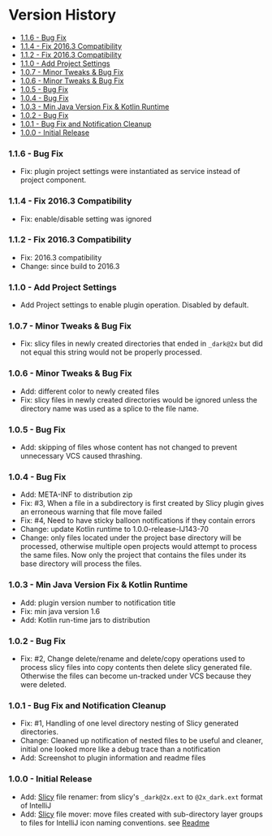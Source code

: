 # Version History

[TOC]: # " "

- [1.1.6 - Bug Fix](#116---bug-fix)
- [1.1.4 - Fix 2016.3 Compatibility](#114---fix-20163-compatibility)
- [1.1.2 - Fix 2016.3 Compatibility](#112---fix-20163-compatibility)
- [1.1.0 - Add Project Settings](#110---add-project-settings)
- [1.0.7 - Minor Tweaks & Bug Fix](#107---minor-tweaks--bug-fix)
- [1.0.6 - Minor Tweaks & Bug Fix](#106---minor-tweaks--bug-fix)
- [1.0.5 - Bug Fix](#105---bug-fix)
- [1.0.4 - Bug Fix](#104---bug-fix)
- [1.0.3 - Min Java Version Fix & Kotlin Runtime](#103---min-java-version-fix--kotlin-runtime)
- [1.0.2 - Bug Fix](#102---bug-fix)
- [1.0.1 - Bug Fix and Notification Cleanup](#101---bug-fix-and-notification-cleanup)
- [1.0.0 - Initial Release](#100---initial-release)


### 1.1.6 - Bug Fix

* Fix: plugin project settings were instantiated as service instead of project component.

### 1.1.4 - Fix 2016.3 Compatibility

* Fix: enable/disable setting was ignored

### 1.1.2 - Fix 2016.3 Compatibility

* Fix: 2016.3 compatibility
* Change: since build to 2016.3

### 1.1.0 - Add Project Settings

* Add Project settings to enable plugin operation. Disabled by default.

### 1.0.7 - Minor Tweaks & Bug Fix

- Fix: slicy files in newly created directories that ended in `_dark@2x` but did not equal this
  string would not be properly processed.

### 1.0.6 - Minor Tweaks & Bug Fix

- Add: different color to newly created files
- Fix: slicy files in newly created directories would be ignored unless the directory name was
  used as a splice to the file name.

### 1.0.5 - Bug Fix

- Add: skipping of files whose content has not changed to prevent unnecessary VCS caused
  thrashing.

### 1.0.4 - Bug Fix

- Add: META-INF to distribution zip
- Fix: #3, When a file in a subdirectory is first created by Slicy plugin gives an erroneous
  warning that file move failed
- Fix: #4, Need to have sticky balloon notifications if they contain errors
- Change: update Kotlin runtime to 1.0.0-release-IJ143-70
- Change: only files located under the project base directory will be processed, otherwise
  multiple open projects would attempt to process the same files. Now only the project that
  contains the files under its base directory will process the files.

### 1.0.3 - Min Java Version Fix & Kotlin Runtime

- Add: plugin version number to notification title
- Fix: min java version 1.6
- Add: Kotlin run-time jars to distribution

### 1.0.2 - Bug Fix

- Fix: #2, Change delete/rename and delete/copy operations used to process slicy files into copy
  contents then delete slicy generated file. Otherwise the files can become un-tracked under VCS
  because they were deleted.

### 1.0.1 - Bug Fix and Notification Cleanup

- Fix: #1, Handling of one level directory nesting of Slicy generated directories.
- Change: Cleaned up notification of nested files to be useful and cleaner, initial one looked
  more like a debug trace than a notification
- Add: Screenshot to plugin information and readme files

### 1.0.0 - Initial Release

- Add: [Slicy] file renamer: from slicy's `_dark@2x.ext` to `@2x_dark.ext` format of IntelliJ
- Add: [Slicy] file mover: move files created with sub-directory layer groups to files for
  IntelliJ icon naming conventions. see [Readme]

[Readme]: https://github.com/vsch/PluginDevelopersToolbox/blob/master/README.md
[Slicy]: http://www.macrabbit.com/slicy


